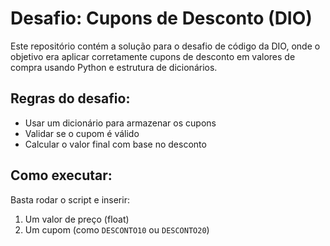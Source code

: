 # Desafio: Cupons de Desconto (DIO)

Este repositório contém a solução para o desafio de código da DIO, onde o objetivo era aplicar corretamente cupons de desconto em valores de compra usando Python e estrutura de dicionários.

## Regras do desafio:
- Usar um dicionário para armazenar os cupons
- Validar se o cupom é válido
- Calcular o valor final com base no desconto

## Como executar:
Basta rodar o script e inserir:
1. Um valor de preço (float)
2. Um cupom (como `DESCONTO10` ou `DESCONTO20`)

